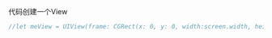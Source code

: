 代码创建一个View
```swift
//let meView = UIView(frame: CGRect(x: 0, y: 0, width:screen.width, height: 44))
```

